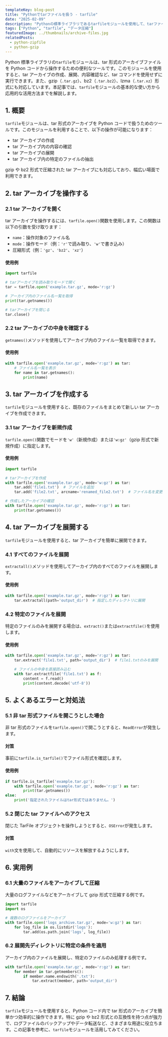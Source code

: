 ```yaml
---
templateKey: blog-post
title: "Pythonでtarファイルを扱う - tarfile"
date: "2025-02-09"
description: "Pythonの標準ライブラリであるtarfileモジュールを使用して、tarファイルの作成、展開、操作方法を詳しく解説します。gzipやbz2形式の圧縮アーカイブの扱い方や便利なユースケースについても網羅しています。"
tags: ["Python", "tarfile", "データ圧縮"]
featuredImage: ../thumbnails/archive-files.jpg
relatedPosts:
  - python-zipfile
  - python-gzip
---
```


Python 標準ライブラリの`tarfile`モジュールは、tar 形式のアーカイブファイルを Python コードから操作するための便利なツールです。このモジュールを使用すると、tar アーカイブの作成、展開、内容確認など、tar コマンドを使用せずに実行できます。また、gzip（`.tar.gz`）、bz2（`.tar.bz2`）、lzma（`.tar.xz`）形式にも対応しています。本記事では、`tarfile`モジュールの基本的な使い方から応用的な活用方法までを解説します。

## 1. 概要

`tarfile`モジュールは、tar 形式のアーカイブを Python コードで扱うためのツールです。このモジュールを利用することで、以下の操作が可能になります：

- tar アーカイブの作成
- tar アーカイブ内の内容の確認
- tar アーカイブの展開
- tar アーカイブ内の特定のファイルの抽出

gzip や bz2 形式で圧縮された tar アーカイブにも対応しており、幅広い場面で利用できます。

## 2. tar アーカイブを操作する

### 2.1 tar アーカイブを開く

tar アーカイブを操作するには、`tarfile.open()`関数を使用します。この関数は以下の引数を受け取ります：

- `name`：操作対象のファイル名
- `mode`：操作モード（例：`'r'`で読み取り、`'w'`で書き込み）
- 圧縮形式（例：`'gz'`、`'bz2'`、`'xz'`）

#### 使用例

```python
import tarfile

# tarアーカイブを読み取りモードで開く
tar = tarfile.open('example.tar.gz', mode='r:gz')

# アーカイブ内のファイル名一覧を取得
print(tar.getnames())

# tarアーカイブを閉じる
tar.close()
```

### 2.2 tar アーカイブの中身を確認する

`getnames()`メソッドを使用してアーカイブ内のファイル一覧を取得できます。

#### 使用例

```python
with tarfile.open('example.tar.gz', mode='r:gz') as tar:
    # ファイル名一覧を表示
    for name in tar.getnames():
        print(name)
```

## 3. tar アーカイブを作成する

`tarfile`モジュールを使用すると、既存のファイルをまとめて新しい tar アーカイブを作成できます。

### 3.1 tar アーカイブを新規作成

`tarfile.open()`関数でモードを`'w'`（新規作成）または`'w:gz'`（gzip 形式で新規作成）に指定します。

#### 使用例

```python
import tarfile

# tarアーカイブを作成
with tarfile.open('example.tar.gz', mode='w:gz') as tar:
    tar.add('file1.txt')  # ファイルを追加
    tar.add('file2.txt', arcname='renamed_file2.txt')  # ファイル名を変更して追加

# 作成したアーカイブの確認
with tarfile.open('example.tar.gz', mode='r:gz') as tar:
    print(tar.getnames())
```

## 4. tar アーカイブを展開する

`tarfile`モジュールを使用すると、tar アーカイブを簡単に展開できます。

### 4.1 すべてのファイルを展開

`extractall()`メソッドを使用してアーカイブ内のすべてのファイルを展開します。

#### 使用例

```python
with tarfile.open('example.tar.gz', mode='r:gz') as tar:
    tar.extractall(path='output_dir')  # 指定したディレクトリに展開
```

### 4.2 特定のファイルを展開

特定のファイルのみを展開する場合は、`extract()`または`extractfile()`を使用します。

#### 使用例

```python
with tarfile.open('example.tar.gz', mode='r:gz') as tar:
    tar.extract('file1.txt', path='output_dir')  # file1.txtのみを展開

    # ファイルの中身を直接読み込む
    with tar.extractfile('file1.txt') as f:
        content = f.read()
        print(content.decode('utf-8'))
```

## 5. よくあるエラーと対処法

### 5.1 非 tar 形式ファイルを開こうとした場合

非 tar 形式のファイルを`tarfile.open()`で開こうとすると、`ReadError`が発生します。

#### 対策

事前に`tarfile.is_tarfile()`でファイル形式を確認します。

#### 使用例

```python
if tarfile.is_tarfile('example.tar.gz'):
    with tarfile.open('example.tar.gz', mode='r:gz') as tar:
        print(tar.getnames())
else:
    print('指定されたファイルはtar形式ではありません。')
```

### 5.2 閉じた tar ファイルへのアクセス

閉じた TarFile オブジェクトを操作しようとすると、`OSError`が発生します。

#### 対策

`with`文を使用して、自動的にリソースを解放するようにします。

## 6. 実用例

### 6.1 大量のファイルをアーカイブして圧縮

大量のログファイルなどをアーカイブして gzip 形式で圧縮する例です。

```python
import tarfile
import os

# 複数のログファイルをアーカイブ
with tarfile.open('logs_archive.tar.gz', mode='w:gz') as tar:
    for log_file in os.listdir('logs'):
        tar.add(os.path.join('logs', log_file))
```

### 6.2 展開先ディレクトリに特定の条件を適用

アーカイブ内のファイルを展開し、特定のファイルのみ処理する例です。

```python
with tarfile.open('example.tar.gz', mode='r:gz') as tar:
    for member in tar.getmembers():
        if member.name.endswith('.txt'):
            tar.extract(member, path='output_dir')
```

## 7. 結論

`tarfile`モジュールを使用すると、Python コード内で tar 形式のアーカイブを簡単かつ効率的に操作できます。特に gzip や bz2 形式との互換性を持つ点が強力で、ログファイルのバックアップやデータ転送など、さまざまな用途に役立ちます。この記事を参考に、`tarfile`モジュールを活用してみてください。
